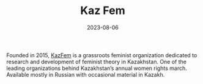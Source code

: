 ﻿---
title: "Kaz Fem"
linkTitle: "Kaz Fem"
contributor: ["Aizada Arystanbek"]
created: 2022-07-27
countries: ["Kazakhstan"]
category: ["Local NGO"]
tags: ["feminism", "feminist NGO", "LGBTQIA+", "activism", "civil society"]
date_start: [2015]
date_end: [2022]
data_type: ["narratives", "discourse", "qualitative"] 
language: ["Russian", "Kazakh"]
date: 2023-08-06
description: 
  Grassroots feminist organization dedicated to research and development of feminist theory in Kazakhstan.
---

Founded in 2015, [KazFem](https://www.instagram.com/kaz_fem/) is a grassroots feminist organization dedicated to research and development of feminist theory in Kazakhstan. One of the leading organizations behind Kazakhstan’s annual women rights march. Available mostly in Russian with occasional material in Kazakh.
